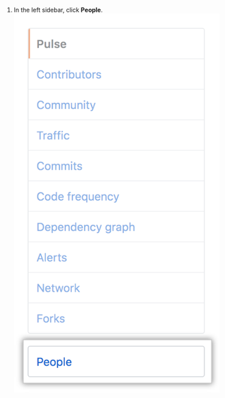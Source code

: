1. In the left sidebar, click **People**. ![Guia People (Pessoas) na barra lateral do repositório](/assets/images/help/repository/accessing-repository-people.png)

